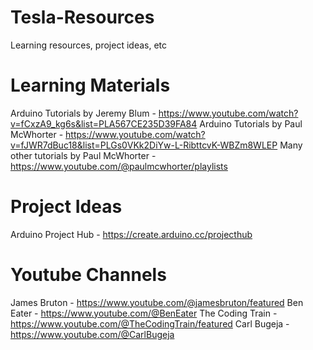 # Tesla-Resources
Learning resources, project ideas, etc


# Learning Materials

Arduino Tutorials by Jeremy Blum - https://www.youtube.com/watch?v=fCxzA9_kg6s&list=PLA567CE235D39FA84
Arduino Tutorials by Paul McWhorter - https://www.youtube.com/watch?v=fJWR7dBuc18&list=PLGs0VKk2DiYw-L-RibttcvK-WBZm8WLEP
Many other tutorials by Paul McWhorter - https://www.youtube.com/@paulmcwhorter/playlists



# Project Ideas

Arduino Project Hub - https://create.arduino.cc/projecthub



# Youtube Channels

James Bruton - https://www.youtube.com/@jamesbruton/featured
Ben Eater - https://www.youtube.com/@BenEater
The Coding Train - https://www.youtube.com/@TheCodingTrain/featured
Carl Bugeja - https://www.youtube.com/@CarlBugeja
